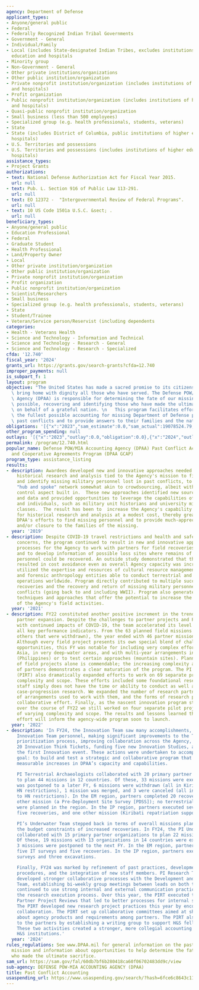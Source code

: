 ```yaml
---
agency: Department of Defense
applicant_types:
- Anyone/general public
- Federal
- Federally Recognized Indian Tribal Governments
- Government - General
- Individual/Family
- Local (includes State-designated Indian Tribes, excludes institutions of higher
  education and hospitals
- Minority group
- Non-Government - General
- Other private institutions/organizations
- Other public institution/organization
- Private nonprofit institution/organization (includes institutions of higher education
  and hospitals)
- Profit organization
- Public nonprofit institution/organization (includes institutions of higher education
  and hospitals)
- Quasi-public nonprofit institution/organization
- Small business (less than 500 employees)
- Specialized group (e.g. health professionals, students, veterans)
- State
- State (includes District of Columbia, public institutions of higher education and
  hospitals)
- U.S. Territories and possessions
- U.S. Territories and possessions (includes institutions of higher education and
  hospitals)
assistance_types:
- Project Grants
authorizations:
- text: National Defense Authorization Act for Fiscal Year 2015.
  url: null
- text: Pub. L. Section 916 of Public Law 113-291.
  url: null
- text: EO 12372 -  "Intergovernmental Review of Federal Programs".
  url: null
- text: 10 US Code 1501a U.S.C. &sect; .
  url: null
beneficiary_types:
- Anyone/general public
- Education Professional
- Federal
- Graduate Student
- Health Professional
- Land/Property Owner
- Local
- Other private institution/organization
- Other public institution/organization
- Private nonprofit institution/organization
- Profit organization
- Public nonprofit institution/organization
- Scientist/Researchers
- Small business
- Specialized group (e.g. health professionals, students, veterans)
- State
- Student/Trainee
- Veteran/Service person/Reservist (including dependents
categories:
- Health - Veterans Health
- Science and Technology - Information and Technical
- Science and Technology - Research - General
- Science and Technology - Research - Specialized
cfda: '12.740'
fiscal_year: '2024'
grants_url: https://grants.gov/search-grants?cfda=12.740
improper_payments: null
is_subpart_f: 1
layout: program
objective: "The United States has made a sacred promise to its citizens that it will\
  \ bring home with dignity all those who have served. The Defense POW/MIA Accounting\
  \ Agency (DPAA) is responsible for determining the fate of our missing and, where\
  \ possible, recovering and identifying those who have made the ultimate sacrifice\
  \ on behalf of a grateful nation. \n   This program facilitates efforts to provide\
  \ the fullest possible accounting for missing Department of Defense personnel from\
  \ past conflicts and to provide answers to their families and the nation."
obligations: '[{"x":"2023","sam_estimate":0.0,"sam_actual":19078524.79,"usa_spending_actual":19078524.79},{"x":"2024","sam_estimate":0.0,"sam_actual":25735725.06,"usa_spending_actual":25735725.06},{"x":"2025","sam_estimate":0.0,"sam_actual":21500000.0,"usa_spending_actual":13087077.0}]'
other_program_spending: null
outlays: '[{"x":"2023","outlay":0.0,"obligation":0.0},{"x":"2024","outlay":0.0,"obligation":0.0},{"x":"2025","outlay":0.0,"obligation":0.0}]'
permalink: /program/12.740.html
popular_name: Defense POW/MIA Accounting Agency (DPAA) Past Conflict Accounting Grants
  and Cooperative Agreements Program (DPAA GCAP)
program_type: assistance_listing
results:
- description: Awardees developed new and innovative approaches needed to advance
    historical research and analysis tied to the Agency's mission to find, recover,
    and identify missing military personnel lost in past conflicts, to include a nationwide
    "hub and spoke" network somewhat akin to crowdsourcing, albeit with a quality
    control aspect built in.  These new approaches identified new sources of records
    and data and provided opportunities to leverage the capabilities of external prgainizations
    and individuals, such as military unit historians and university military history
    classes.  The result has been to  increase the Agency's capability and capacity
    for historical research and analysis at a modest cost, thereby greatly enhancing
    DPAA's efforts to find missing personnel and to provide much-appreciated information
    and/or closure to the families of the missing.
  year: '2019'
- description: Despite COVID-19 travel restrictions and health and safety related
    concerns, the program continued to result in new and innovative approaches and
    processes for the Agency to work with partners for field recoveries worldwide
    and to develop information of possible loss sites where remains of missing military
    personnel could be recovered. An outside study demonstrated that these efforts
    resulted in cost avoidance even as overall Agency capacity was increased. Program
    utilized the expertise and resources of cultural resource management, archeology
    and forensic anthropology entities able to conduct terrestrial and underwater
    operations worldwide. Program directly contributed to multiple successful field
    recoveries and the recovery and return of missing military personnel lost in past
    conflicts (going back to and including WWII). Program also generated new field
    techniques and approaches that offer the potential to increase the overall efficiency
    of the Agency's field activities.
  year: '2021'
- description: FY22 constituted another positive increment in the trend line of DPAA’s
    partner expansion. Despite the challenges to partner projects and PI team functionality
    with continued impacts of COVID-19, the team accelerated its level of effort in
    all key performance indicators. From the 63 planned field missions (plus a few
    others that were withdrawn), the year ended with 46 partner missions launched.
    Although every field project presents its own special blend of challenges and
    opportunities, this FY was notable for including very complex efforts in Southeast
    Asia, in very deep-water areas, and with multi-year arrangements in specific countries
    (Philippines) or to test certain approaches (mountain sites). Planning this number
    of field projects alone is commendable; the increasing complexity and productivity
    of partners demonstrates a clear maturation of the program. The PI Research Team
    (PIRT) also dramatically expanded efforts to work on 69 separate projects of varying
    complexity and scope. These efforts included some foundational research that DPAA
    staff simply does not have the time or ability to conduct as well as some focused,
    case-progression research. We expanded the number of research partners, the types
    of arrangements used to work with them, and the forms of research pursued through
    collaborative effort. Finally, as the nascent innovation program steps into being,
    over the course of FY22 we still worked on four separate pilot projects again
    of varying complexity and scope. The results and lessons learned through that
    effort will inform the agency-wide program soon to launch.
  year: '2022'
- description: 'In FY24, the Innovation Team saw many accomplishments, including doubling
    Innovation Team personnel, making significant improvements to the Think Ticket
    prioritization process, improving collaboration across the Agency, processing
    20 Innovation Think Tickets, funding five new Innovation Studies, and hosting
    the first Innovation event. These actions were undertaken to accomplish the team’s
    goal: to build and test a strategic and collaborative program that results in
    measurable increases in DPAA’s capacity and capabilities.

    PI Terrestrial Archaeologists collaborated with 20 primary partner organizations
    to plan 44 missions in 12 countries. Of these, 33 missions were executed, 1 mission
    was postponed to a later FY, 6 missions were withdrawn (all in Kiribati, due to
    HN restrictions), 1 mission was merged, and 3 were canceled (all in Laos, due
    to HN restrictions). In the EM region, partners completed 20 recoveries and one
    other mission (a Pre-Deployment Site Survey [PDSS]); no terrestrial partner investigations
    were planned in the region. In the IP region, partners executed seven investigations,
    five recoveries, and one other mission (Kiribati repatriation support).

    PI’s Underwater Team stepped back in terms of overall missions planned to accommodate
    the budget constraints of increased recoveries. In FY24, the PI Underwater team
    collaborated with 15 primary partner organizations to plan 22 missions in 16 countries.
    Of these, 19 missions with 13 organizations in 14 countries were executed and
    3 missions were postponed to the next FY. In the EM region, partners executed
    five IT surveys and five recoveries. In the IP region, partners executed six IT
    surveys and three excavations.

    Finally, FY24 was marked by refinement of past practices, development of new internal
    procedures, and the integration of new staff members. PI Research Team (PIRT)
    developed stronger collaborative processes with the Development and Innovation
    Team, establishing bi-weekly group meetings between leads on both teams. The PIRT
    continued to use strong internal and external communication practices and implement
    the research execution process. Over this year, the PIRT executed two Research
    Partner Project Reviews that led to better processes for internal staff and partners.
    The PIRT developed new research project practices this year by encouraging cross-partner
    collaboration. The PIRT set up collaborative committees aimed at sharing knowledge
    about agency products and requirements among partners. The PIRT also gave back
    to the partners by establishing a writing group to support H&S fellow development.
    These two activities created a stronger, more collegial accounting community within
    H&S institutions.'
  year: '2024'
rules_regulations: See www.DPAA.mil for general information on the past conflict accounting
  mission and information about opportunities to help determine the fate of those
  who made the ultimate sacrifice.
sam_url: https://sam.gov/fal/60db7bf6b280418ca60f06702483dd9c/view
sub-agency: DEFENSE POW-MIA ACCOUNTING AGENCY (DPAA)
title: Past Conflict Accounting
usaspending_url: https://www.usaspending.gov/search/?hash=6fce6c8643c11858130505cff72d12bc
---
```

